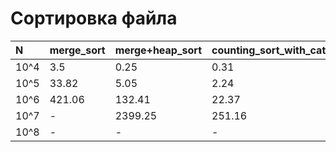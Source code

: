 # Сортировка файла

| N | merge_sort | merge+heap_sort | counting_sort_with_cats | counting_sort_without_cats |
|:---|:----------| :-------------- |:----------------------- | :-------------------|
| 10^4 | 3.5     |    0.25       |         0.31          | 0.127                 |
| 10^5 | 33.82   |    5.05       |         2.24          | 0.87                 |
| 10^6 | 421.06  |    132.41     |         22.37         | 5.53                 |
| 10^7 | -       |   2399.25    |         251.16        | 51.9                |
| 10^8 | -       |    -         |         -              | 625.07                |
